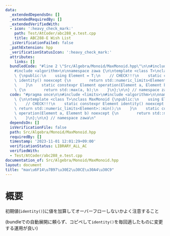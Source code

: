 ```yaml
---
data:
  _extendedDependsOn: []
  _extendedRequiredBy: []
  _extendedVerifiedWith:
  - icon: ':heavy_check_mark:'
    path: Test/AtCoder/abc288_e.test.cpp
    title: ABC288-E Wish List
  _isVerificationFailed: false
  _pathExtension: hpp
  _verificationStatusIcon: ':heavy_check_mark:'
  attributes:
    links: []
  bundledCode: "#line 2 \"Src/Algebra/Monoid/MaxMonoid.hpp\"\n\n#include <limits>\n\
    #include <algorithm>\n\nnamespace zawa {\n\ntemplate <class T>\nclass MaxMonoid\
    \ {\npublic:\n    using Element = T;\n    // CHECK!!!\n    static constexpr Element\
    \ identity() noexcept {\n        return std::numeric_limits<Element>::min();\n\
    \    }\n    static constexpr Element operation(Element a, Element b) noexcept\
    \ {\n        return std::max(a, b);\n    }\n};\n\n} // namespace zawa\n"
  code: "#pragma once\n\n#include <limits>\n#include <algorithm>\n\nnamespace zawa\
    \ {\n\ntemplate <class T>\nclass MaxMonoid {\npublic:\n    using Element = T;\n\
    \    // CHECK!!!\n    static constexpr Element identity() noexcept {\n       \
    \ return std::numeric_limits<Element>::min();\n    }\n    static constexpr Element\
    \ operation(Element a, Element b) noexcept {\n        return std::max(a, b);\n\
    \    }\n};\n\n} // namespace zawa\n"
  dependsOn: []
  isVerificationFile: false
  path: Src/Algebra/Monoid/MaxMonoid.hpp
  requiredBy: []
  timestamp: '2023-11-01 12:01:29+09:00'
  verificationStatus: LIBRARY_ALL_AC
  verifiedWith:
  - Test/AtCoder/abc288_e.test.cpp
documentation_of: Src/Algebra/Monoid/MaxMonoid.hpp
layout: document
title: "max\u6F14\u7B97\u30E2\u30CE\u30A4\u30C9"
---
```


# 概要

初期値(`identity()`)に値を加算してオーバーフローしないかよく注意すること

(bundleでの自動展開に頼らず、コピペして`identity()`を毎回適したものに変更する運用が良い)
